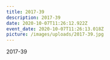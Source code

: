 ```yaml
---
title: 2017-39
description: 2017-39
date: 2020-10-07T11:26:12.922Z
event_date: 2020-10-07T11:26:13.018Z
picture: /images/uploads/2017-39.jpg
---
```

2017-39
